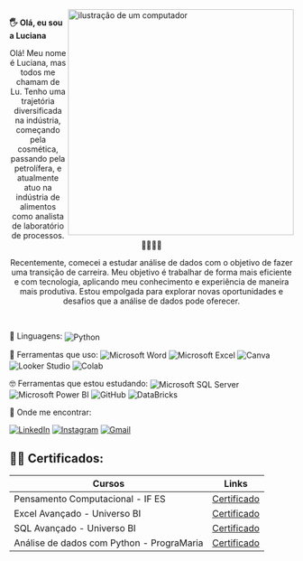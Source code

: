 <img src="https://raw.githubusercontent.com/MicaelliMedeiros/micaellimedeiros/master/image/computer-illustration.png" alt="ilustração de um computador" min-width="400px" max-width="400px" width="400px" align="right">
<p align="left"> 
  <strong> 🖐 Olá, eu sou a Luciana </strong>
<div align="center">
  Olá! Meu nome é Luciana, mas todos me chamam de Lu. Tenho uma trajetória diversificada na indústria, começando pela cosmética, passando pela petrolífera, e atualmente atuo na indústria de alimentos como analista de laboratório de processos.👩🏻‍🔬🧪<p></p>
  Recentemente, comecei a estudar análise de dados com o objetivo de fazer uma transição de carreira. Meu objetivo é trabalhar de forma mais eficiente e com tecnologia, aplicando meu conhecimento e experiência de maneira mais produtiva. Estou empolgada para explorar novas oportunidades e desafios que a análise de dados pode oferecer.
</div>
</p>
<br>
<p align="left">
  🦄 Linguagens:  <img align="center" alt="Python" src="https://img.shields.io/badge/Python-3776AB?style=for-the-badge&logo=python&logoColor=white" />
</p>

<p align="left">
  💼 Ferramentas que uso: 
  <img align="center" alt="Microsoft Word" src="https://img.shields.io/badge/Microsoft_Word-2B579A?style=for-the-badge&logo=microsoft-word&logoColor=white" />
  <img align="center" alt="Microsoft Excel" src="https://img.shields.io/badge/Microsoft_Excel-217346?style=for-the-badge&logo=microsoft-excel&logoColor=white" />
  <img align="center" alt="Canva" src="https://img.shields.io/badge/Canva-%2300C4CC.svg?&style=for-the-badge&logo=Canva&logoColor=white" />
  <img align="center" alt="Looker Studio" src="https://img.shields.io/badge/Looker_Studio-1877F2?style=for-the-badge&logo=Looker&Studio&logoColor=white" />
  <img align="center" alt="Colab" src="https://img.shields.io/badge/Colab-F9AB00?style=for-the-badge&logo=googlecolab&color=525252" />
 
</p>

<p align="left">
  🤓 Ferramentas que estou estudando: 
  <img align="center" alt="Microsoft SQL Server" src="https://img.shields.io/badge/Microsoft_SQL_Server-CC2927?style=for-the-badge&logo=microsoft-sql-server&logoColor=white" />
  <img align="center" alt="Microsoft Power BI" src="https://img.shields.io/badge/PowerBI-F2C811?style=for-the-badge&logo=Power%20BI&logoColor=white" />
  <img align="center" alt="GitHub" src="https://img.shields.io/badge/GitHub-100000?style=for-the-badge&logo=github&logoColor=white" />
  <img align="center" alt="DataBricks" src="https://img.shields.io/badge/Databricks-FF3621?style=for-the-badge&logo=Databricks&logoColor=white" />
 
</p>

<p align="left">
  💌 Onde me encontrar: 
  
[![LinkedIn](https://img.shields.io/badge/-LinkedIn-000?style=for-the-badge&logo=linkedin&logoColor=FF00F6&color:FFF)](https://www.linkedin.com/in/luhbatista/)
[![Instagram](https://img.shields.io/badge/-Instagram-000?style=for-the-badge&logo=instagram&logoColor=FF00F6&color:FFF)](https://www.instagram.com/eulubatista_/)
[![Gmail](https://img.shields.io/badge/-Gmail-000?style=for-the-badge&logo=gmail&logoColor=FF00F6&color:FFF)](mailto:lu.assis.la@gmail.com)

## 👩‍🎓 Certificados:

Cursos   | Links 
--------- | ------
Pensamento Computacional - IF ES | [Certificado](https://drive.google.com/file/d/18ewXWiY2-PBCrdb4JnJiiTmfK41kdhFm/view?usp=drive_link)
Excel Avançado - Universo BI | [Certificado](https://drive.google.com/file/d/1Am29tqAzPUjSIXCokKD2Is-tyOmcjp7G/view?usp=drive_link)
SQL Avançado - Universo BI | [Certificado](https://drive.google.com/file/d/1tjOCBiLqxcY9qSId3liPieLV89d4UmcP/view?usp=drive_link)
Análise de dados com Python - PrograMaria |[Certificado](https://drive.google.com/file/d/1AMfKTaijIfHVFzMFNi548pzZgcZczYch/view?usp=drive_link)


